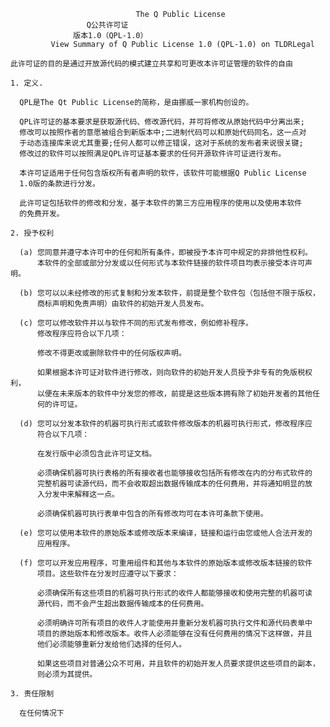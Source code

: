                                 The Q Public License
				     Q公共许可证
				  版本1.0（QPL-1.0）
             View Summary of Q Public License 1.0 (QPL-1.0) on TLDRLegal

    此许可证的目的是通过开放源代码的模式建立共享和可更改本许可证管理的软件的自由

    1. 定义.

      QPL是The Qt Public License的简称，是由挪威一家机构创设的。

      QPL许可证的基本要求是获取源代码、修改源代码，并可将修改从原始代码中分离出来;
      修改可以按照作者的意愿被组合到新版本中;二进制代码可以和原始代码同名，这一点对
      于动态连接库来说尤其重要;任何人都可以修正错误，这对于系统的发布者来说很关键;
      修改过的软件可以按照满足QPL许可证基本要求的任何开源软件许可证进行发布。
     
      本许可证适用于任何包含版权所有者声明的软件，该软件可能根据Q Public License 
      1.0版的条款进行分发。
     
      此许可证包括软件的修改和分发，基于本软件的第三方应用程序的使用以及使用本软件
      的免费开发。

    2. 授予权利
     
      (a) 您同意并遵守本许可中的任何和所有条件，即被授予本许可中规定的非排他性权利。
          本软件的全部或部分分发或以任何形式与本软件链接的软件项目均表示接受本许可声明。
 
      (b) 您可以以未经修改的形式复制和分发本软件，前提是整个软件包（包括但不限于版权，
          商标声明和免责声明）由软件的初始开发人员发布。

      (c) 您可以修改软件并以与软件不同的形式发布修改，例如修补程序。
          修改程序应符合以下几项：
	  
          修改不得更改或删除软件中的任何版权声明。
	  
          如果根据本许可证对软件进行修改，则向软件的初始开发人员授予非专有的免版税权利，
          以便在未来版本的软件中分发您的修改，前提是这些版本拥有除了初始开发者的其他任
          何的许可证。

      (d) 您可以分发本软件的机器可执行形式或软件修改版本的机器可执行形式，修改程序应
          符合以下几项：
	  
          在发行版中必须包含此许可证文档。
	  
          必须确保机器可执行表格的所有接收者也能够接收包括所有修改在内的分布式软件的
          完整机器可读源代码，而不会收取超出数据传输成本的任何费用，并将通知明显的放
          入分发中来解释这一点。
	  
          必须确保机器可执行表单中包含的所有修改均可在本许可条款下使用。

      (e) 您可以使用本软件的原始版本或修改版本来编译，链接和运行由您或他人合法开发的
          应用程序。

      (f) 您可以开发应用程序，可重用组件和其他与本软件的原始版本或修改版本链接的软件
          项目。这些软件在分发时应遵守以下要求：
	  
          必须确保所有这些项目的机器可执行形式的收件人都能够接收和使用完整的机器可读
          源代码，而不会产生超出数据传输成本的任何费用。
          
          必须明确许可所有项目的收件人才能使用并重新分发机器可执行文件和源代码表单中
          项目的原始版本和修改版本。收件人必须能够在没有任何费用的情况下这样做，并且
          他们必须能够重新分发给他们选择的任何人。 
          
          如果这些项目对普通公众不可用，并且软件的初始开发人员要求提供这些项目的副本，
          则必须为其提供。

    3. 责任限制

      在任何情况下
